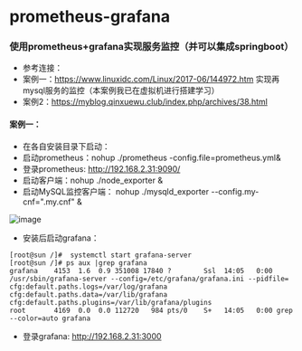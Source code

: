 # prometheus-grafana
### 使用prometheus+grafana实现服务监控（并可以集成springboot）


* 参考连接： 
* 案例一：https://www.linuxidc.com/Linux/2017-06/144972.htm   实现再mysql服务的监控（本案例我已在虚拟机进行搭建学习）
* 案例2：https://myblog.qinxuewu.club/index.php/archives/38.html

#### 案例一：

* 在各自安装目录下启动：
* 启动prometheus：nohup ./prometheus -config.file=prometheus.yml&
* 登录prometheus: http://192.168.2.31:9090/
* 启动客户端：nohup ./node_exporter &
* 启动MySQL监控客户端： nohup ./mysqld_exporter --config.my-cnf=".my.cnf" &

![image](https://www.linuxidc.com/upload/2017_06/170619163967335.png)

* 安装后启动grafana： 
```
[root@sun /]#  systemctl start grafana-server
[root@sun /]# ps aux |grep grafana
grafana    4153  1.6  0.9 351008 17840 ?        Ssl  14:05   0:00 /usr/sbin/grafana-server --config=/etc/grafana/grafana.ini --pidfile= cfg:default.paths.logs=/var/log/grafana cfg:default.paths.data=/var/lib/grafana cfg:default.paths.plugins=/var/lib/grafana/plugins
root       4169  0.0  0.0 112720   984 pts/0    S+   14:05   0:00 grep --color=auto grafana
```
* 登录grafana: http://192.168.2.31:3000
